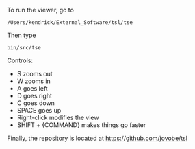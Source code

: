 To run the viewer, go to

    /Users/kendrick/External_Software/tsl/tse
    
Then type
    
    bin/src/tse


Controls:
 - S zooms out
 - W zooms in
 - A goes left
 - D goes right
 - C goes down
 - SPACE goes up
 - Right-click modifies the view
 - SHIFT + \{COMMAND\} makes things go faster

Finally, the repository is located at https://github.com/jovobe/tsl